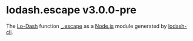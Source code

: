 # lodash.escape v3.0.0-pre

The [Lo-Dash](https://lodash.com/) function [_.escape](http://lodash.com/docs#escape) as a [Node.js](http://nodejs.org/) module generated by [lodash-cli](https://www.npmjs.com/package/lodash-cli).

